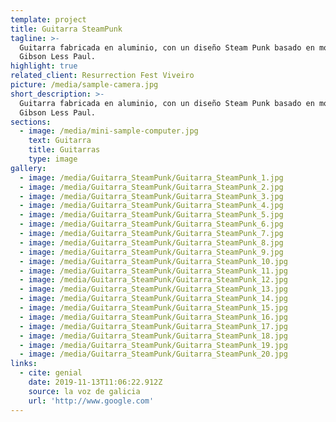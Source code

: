 ```yaml
---
template: project
title: Guitarra SteamPunk
tagline: >-
  Guitarra fabricada en aluminio, con un diseño Steam Punk basado en modelo
  Gibson Less Paul.
highlight: true
related_client: Resurrection Fest Viveiro
picture: /media/sample-camera.jpg
short_description: >-
  Guitarra fabricada en aluminio, con un diseño Steam Punk basado en modelo
  Gibson Less Paul.
sections:
  - image: /media/mini-sample-computer.jpg
    text: Guitarra
    title: Guitarras
    type: image
gallery:
  - image: /media/Guitarra_SteamPunk/Guitarra_SteamPunk_1.jpg
  - image: /media/Guitarra_SteamPunk/Guitarra_SteamPunk_2.jpg
  - image: /media/Guitarra_SteamPunk/Guitarra_SteamPunk_3.jpg
  - image: /media/Guitarra_SteamPunk/Guitarra_SteamPunk_4.jpg
  - image: /media/Guitarra_SteamPunk/Guitarra_SteamPunk_5.jpg
  - image: /media/Guitarra_SteamPunk/Guitarra_SteamPunk_6.jpg
  - image: /media/Guitarra_SteamPunk/Guitarra_SteamPunk_7.jpg
  - image: /media/Guitarra_SteamPunk/Guitarra_SteamPunk_8.jpg
  - image: /media/Guitarra_SteamPunk/Guitarra_SteamPunk_9.jpg
  - image: /media/Guitarra_SteamPunk/Guitarra_SteamPunk_10.jpg
  - image: /media/Guitarra_SteamPunk/Guitarra_SteamPunk_11.jpg
  - image: /media/Guitarra_SteamPunk/Guitarra_SteamPunk_12.jpg
  - image: /media/Guitarra_SteamPunk/Guitarra_SteamPunk_13.jpg
  - image: /media/Guitarra_SteamPunk/Guitarra_SteamPunk_14.jpg
  - image: /media/Guitarra_SteamPunk/Guitarra_SteamPunk_15.jpg
  - image: /media/Guitarra_SteamPunk/Guitarra_SteamPunk_16.jpg
  - image: /media/Guitarra_SteamPunk/Guitarra_SteamPunk_17.jpg
  - image: /media/Guitarra_SteamPunk/Guitarra_SteamPunk_18.jpg
  - image: /media/Guitarra_SteamPunk/Guitarra_SteamPunk_19.jpg
  - image: /media/Guitarra_SteamPunk/Guitarra_SteamPunk_20.jpg
links:
  - cite: genial
    date: 2019-11-13T11:06:22.912Z
    source: la voz de galicia
    url: 'http://www.google.com'
---
```

